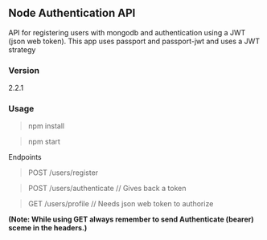 ## Node Authentication API

API for registering users with mongodb and authentication using a JWT (json web token). This app uses passport and passport-jwt and uses a JWT strategy

### Version

2.2.1

### Usage

> npm install

> npm start

Endpoints

>POST /users/register

>POST /users/authenticate   // Gives back a token

>GET /users/profile         // Needs json web token to authorize

**(Note: While using GET always remember to send Authenticate (bearer) sceme in the headers.)**

